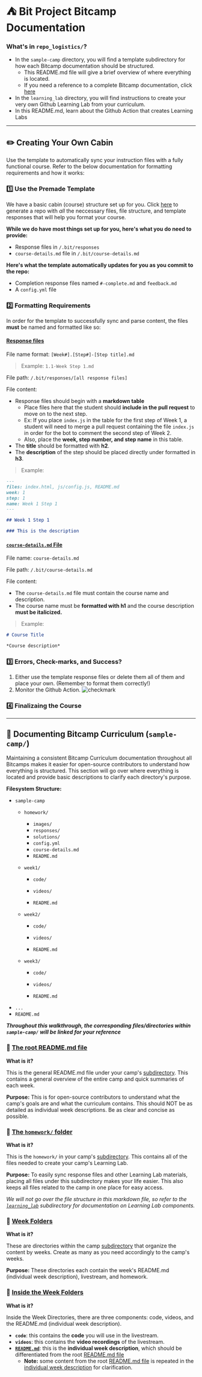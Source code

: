 # :tent: Bit Project Bitcamp Documentation

### What's in `repo_logistics/`?

* In the `sample-camp` directory, you will find a template subdirectory for how each Bitcamp documentation should be structured.
  * This README.md file will give a brief overview of where everything is located.
  * If you need a reference to a complete Bitcamp documentation, click [here](https://github.com/bitprj/BitCamp/tree/master/Serverless-Functions)
* In the `learning_lab` directory, you will find instructions to create your very own Github Learning Lab from your curriculum.
* In this README.md, learn about the Github Action that creates Learning Labs

---

## :pencil2: Creating Your Own Cabin

Use the template to automatically sync your instruction files with a fully functional course. Refer to the below documentation for formatting requirements and how it works:

### :one: Use the Premade Template

We have a basic cabin (course) structure set up for you. Click [here](https://github.com/bitprj/cabin/generate) to generate a repo with *all* the neccessary files, file structure, and template responses that will help you format your course.

**While we do have most things set up for you, here's what you do need to provide:**
- Response files in `/.bit/responses`
- `course-details.md` file in `/.bit/course-details.md`

**Here's what the template automatically updates for you as you commit to the repo:**
- Completion response files named `#-complete.md` and `feedback.md`
- A `config.yml` file

### :two: Formatting Requirements

In order for the template to successfully sync and parse content, the files **must** be named and formatted like so:

#### [Response files](https://github.com/bitprj/cabin/tree/main/.bit/responses)

File name format: `[Week#].[Step#]-[Step title].md`

> Example: `1.1-Week Step 1.md`

File path: `/.bit/responses/[all response files]`

File content:
* Response files should begin with a **markdown table**
  * Place files here that the student should **include in the pull request** to move on to the next step.
  * Ex: If you place `index.js` in the table for the first step of Week 1, a student will need to merge a pull request containing the file `index.js` in order for the bot to comment the second step of Week 2.
  * Also, place the **week, step number, and step name** in this table.
* The **title** should be formatted with **h2**.
* The **description** of the step should be placed directly under formatted in **h3**.

> Example:
```md
---
files: index.html, js/config.js, README.md
week: 1
step: 1
name: Week 1 Step 1
---

## Week 1 Step 1

### This is the description
```

#### [`course-details.md` File](https://github.com/bitprj/cabin/blob/main/.bit/course-details.md)

File name: `course-details.md`

File path: `/.bit/course-details.md`

File content: 
* The `course-details.md` file must contain the course name and description.
* The course name must be **formatted with h1** and the course description **must be italicized.**

> Example:

```md
# Course Title

*Course description*
```

### :three: Errors, Check-marks, and Success?

1. Either use the template response files or delete them all of them and place your own. (Remember to format them correctly!)
2. Monitor the Github Action.
![checkmark](https://user-images.githubusercontent.com/69332964/107892038-74758f80-6ef0-11eb-9c29-dcd47b30d9c4.png)


### :four: Finalizaing the Course

---

## :deciduous_tree: Documenting Bitcamp Curriculum (`sample-camp/`)

Maintaining a consistent Bitcamp Curriculum documentation throughout all Bitcamps makes it easier for open-source contributors to understand how everything is structured. This section will go over where everything is located and provide basic descriptions to clarify each directory's purpose.

**Filesystem Structure:**

* `sample-camp`
  * `homework/`

    * `images/`
    * `responses/`
    * `solutions/`
    * `config.yml`
    * `course-details.md`
    * `README.md`

  * `week1/`

    * `code/`
    * `videos/`

    * `README.md`

  * `week2/`

    * `code/`
    * `videos/`

    * `README.md`

  * `week3/`

    * `code/`
    * `videos/`

    * `README.md`
 * `...`
 * `README.md`

***Throughout this walkthrough, the corresponding files/directories within `sample-camp/` will be linked for your reference***

### :book: [The root README.md file](https://github.com/emsesc/BitCamp/blob/sample-camp/repo_logistics/sample-camp/README.md)

**What is it?**

This is the general README.md file under your camp's [subdirectory](https://github.com/emsesc/BitCamp/tree/sample-camp/repo_logistics/sample-camp). This contains a general overview of the entire camp and quick summaries of each week.

**Purpose:** This is for open-source contributors to understand what the camp's goals are and what the curriculum contains. This should NOT be as detailed as individual week descriptions. Be as clear and concise as possible.



### :file_folder: [The `homework/` folder](https://github.com/emsesc/BitCamp/tree/sample-camp/repo_logistics/homework) 

**What is it?**

This is the `homework/` in your camp's [subdirectory](https://github.com/emsesc/BitCamp/tree/sample-camp/repo_logistics/sample-camp). This contains all of the files needed to create your camp's Learning Lab.

**Purpose:** To easily sync response files and other Learning Lab materials, placing all files under this subdirectory makes your life easier. This also keeps all files related to the camp in one place for easy access.

*We will not go over the file structure in this markdown file, so refer to the [`learning_lab`](https://github.com/bitprj/BitCamp/tree/master/repo_logistics/learning_lab) subdirectory for documentation on Learning Lab components.*

### :file_folder: [Week Folders](https://github.com/emsesc/BitCamp/blob/sample-camp/repo_logistics/sample-camp)

**What is it?**

These are directories within the camp [subdirectory](https://github.com/emsesc/BitCamp/blob/sample-camp/repo_logistics/sample-camp) that organize the content by weeks. Create as many as you need accordingly to the camp's weeks.

**Purpose:** These directories each contain the week's README.md (individual week description), livestream, and homework.

### :open_file_folder: [Inside the Week Folders](https://github.com/emsesc/BitCamp/blob/sample-camp/repo_logistics/sample-camp/week1)

**What is it?**

Inside the Week Directories, there are three components: code, videos, and the README.md (individual week description).

* **`code`**: this contains the **code** you will use in the livestream.
* **`videos`**: this contains the **video recordings** of the livestream.
* [**`README.md`**](https://github.com/emsesc/BitCamp/blob/sample-camp/repo_logistics/sample-camp/week1/README.md): this is the **individual week description**, which should be differentiated from the root [README.md file](https://github.com/emsesc/BitCamp/blob/sample-camp/repo_logistics/sample-camp/README.md)
  * **Note:** some content from the root [README.md file](https://github.com/emsesc/BitCamp/blob/sample-camp/repo_logistics/sample-camp/README.md) is repeated in the [individual week description](https://github.com/emsesc/BitCamp/blob/sample-camp/repo_logistics/sample-camp/week1/README.md) for clarification.
  
